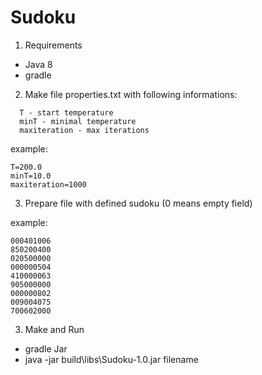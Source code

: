 # Sudoku

1) Requirements
  - Java 8
  - gradle

2) Make file properties.txt with following informations:
```
  T - start temperature
  minT - minimal temperature
  maxiteration - max iterations
  ```
  example:
  ```
  T=200.0
  minT=10.0
  maxiteration=1000
  ```
3) Prepare file with defined sudoku
  (0 means empty field)
  
  example:
  ```
  000401006
  850200400
  020500000
  000000504
  410000063
  905000000
  000000802
  009004075
  700602000
  ```
3) Make and Run
  - gradle Jar
  - java -jar build\libs\Sudoku-1.0.jar filename
